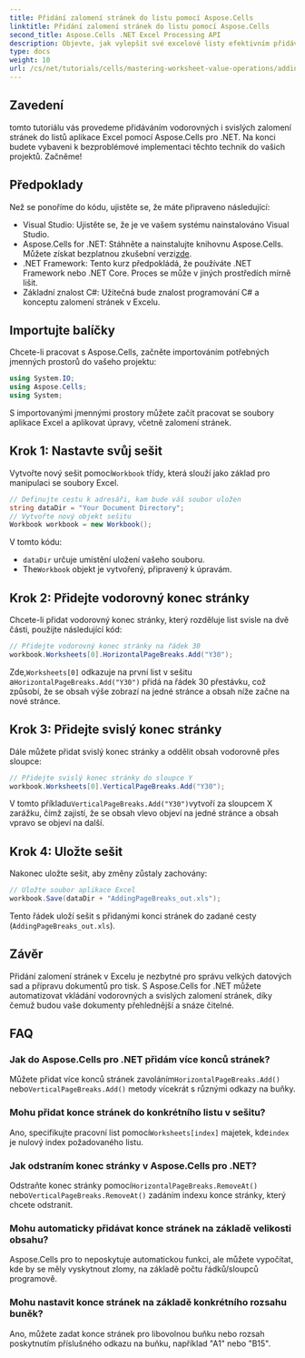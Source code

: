 ```yaml
---
title: Přidání zalomení stránek do listu pomocí Aspose.Cells
linktitle: Přidání zalomení stránek do listu pomocí Aspose.Cells
second_title: Aspose.Cells .NET Excel Processing API
description: Objevte, jak vylepšit své excelové listy efektivním přidáváním vodorovných a svislých zalomení stránek pomocí Aspose.Cells pro .NET. Tento komplexní průvodce vás provede nezbytným nastavením a kroky kódování.
type: docs
weight: 10
url: /cs/net/tutorials/cells/mastering-worksheet-value-operations/adding-page-breaks/
---
```

## Zavedení

tomto tutoriálu vás provedeme přidáváním vodorovných i svislých zalomení stránek do listů aplikace Excel pomocí Aspose.Cells pro .NET. Na konci budete vybaveni k bezproblémové implementaci těchto technik do vašich projektů. Začněme!

## Předpoklady
Než se ponoříme do kódu, ujistěte se, že máte připraveno následující:
- Visual Studio: Ujistěte se, že je ve vašem systému nainstalováno Visual Studio.
-  Aspose.Cells for .NET: Stáhněte a nainstalujte knihovnu Aspose.Cells. Můžete získat bezplatnou zkušební verzi[zde](https://releases.aspose.com/cells/net/).
- .NET Framework: Tento kurz předpokládá, že používáte .NET Framework nebo .NET Core. Proces se může v jiných prostředích mírně lišit.
- Základní znalost C#: Užitečná bude znalost programování C# a konceptu zalomení stránek v Excelu.

## Importujte balíčky
Chcete-li pracovat s Aspose.Cells, začněte importováním potřebných jmenných prostorů do vašeho projektu:

```csharp
using System.IO;
using Aspose.Cells;
using System;
```

S importovanými jmennými prostory můžete začít pracovat se soubory aplikace Excel a aplikovat úpravy, včetně zalomení stránek.

## Krok 1: Nastavte svůj sešit
 Vytvořte nový sešit pomocí`Workbook` třídy, která slouží jako základ pro manipulaci se soubory Excel.

```csharp
// Definujte cestu k adresáři, kam bude váš soubor uložen
string dataDir = "Your Document Directory";
// Vytvořte nový objekt sešitu
Workbook workbook = new Workbook();
```
V tomto kódu:
- `dataDir` určuje umístění uložení vašeho souboru.
-  The`Workbook` objekt je vytvořený, připravený k úpravám.

## Krok 2: Přidejte vodorovný konec stránky
Chcete-li přidat vodorovný konec stránky, který rozděluje list svisle na dvě části, použijte následující kód:

```csharp
// Přidejte vodorovný konec stránky na řádek 30
workbook.Worksheets[0].HorizontalPageBreaks.Add("Y30");
```
 Zde,`Worksheets[0]` odkazuje na první list v sešitu a`HorizontalPageBreaks.Add("Y30")` přidá na řádek 30 přestávku, což způsobí, že se obsah výše zobrazí na jedné stránce a obsah níže začne na nové stránce.

## Krok 3: Přidejte svislý konec stránky
Dále můžete přidat svislý konec stránky a oddělit obsah vodorovně přes sloupce:

```csharp
// Přidejte svislý konec stránky do sloupce Y
workbook.Worksheets[0].VerticalPageBreaks.Add("Y30");
```
 V tomto příkladu`VerticalPageBreaks.Add("Y30")`vytvoří za sloupcem X zarážku, čímž zajistí, že se obsah vlevo objeví na jedné stránce a obsah vpravo se objeví na další.

## Krok 4: Uložte sešit
Nakonec uložte sešit, aby změny zůstaly zachovány:

```csharp
// Uložte soubor aplikace Excel
workbook.Save(dataDir + "AddingPageBreaks_out.xls");
```
Tento řádek uloží sešit s přidanými konci stránek do zadané cesty (`AddingPageBreaks_out.xls`).

## Závěr
Přidání zalomení stránek v Excelu je nezbytné pro správu velkých datových sad a přípravu dokumentů pro tisk. S Aspose.Cells for .NET můžete automatizovat vkládání vodorovných a svislých zalomení stránek, díky čemuž budou vaše dokumenty přehlednější a snáze čitelné.

## FAQ

### Jak do Aspose.Cells pro .NET přidám více konců stránek?
 Můžete přidat více konců stránek zavoláním`HorizontalPageBreaks.Add()` nebo`VerticalPageBreaks.Add()` metody vícekrát s různými odkazy na buňky.

### Mohu přidat konce stránek do konkrétního listu v sešitu?
 Ano, specifikujte pracovní list pomocí`Worksheets[index]` majetek, kde`index` je nulový index požadovaného listu.

### Jak odstraním konec stránky v Aspose.Cells pro .NET?
Odstraňte konec stránky pomocí`HorizontalPageBreaks.RemoveAt()` nebo`VerticalPageBreaks.RemoveAt()` zadáním indexu konce stránky, který chcete odstranit.

### Mohu automaticky přidávat konce stránek na základě velikosti obsahu?
Aspose.Cells pro to neposkytuje automatickou funkci, ale můžete vypočítat, kde by se měly vyskytnout zlomy, na základě počtu řádků/sloupců programově.

### Mohu nastavit konce stránek na základě konkrétního rozsahu buněk?
Ano, můžete zadat konce stránek pro libovolnou buňku nebo rozsah poskytnutím příslušného odkazu na buňku, například "A1" nebo "B15".